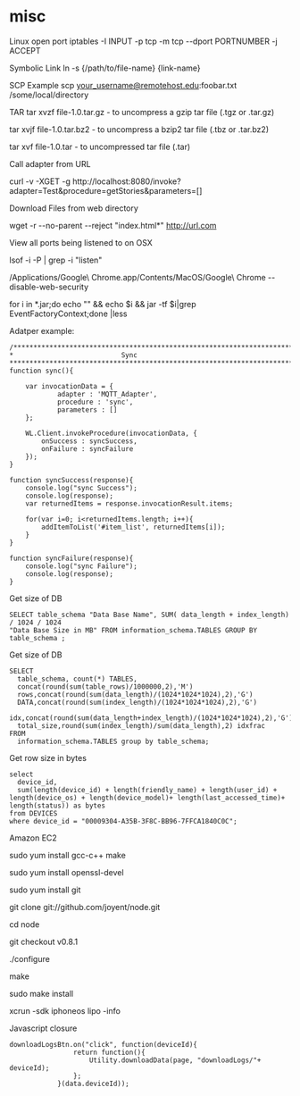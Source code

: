 misc
====

Linux open port
iptables -I INPUT -p tcp -m tcp --dport PORTNUMBER -j ACCEPT

Symbolic Link
ln -s {/path/to/file-name} {link-name}

SCP Example
scp your_username@remotehost.edu:foobar.txt /some/local/directory

TAR
tar xvzf file-1.0.tar.gz - 	to uncompress a gzip tar file (.tgz or .tar.gz) 

tar xvjf file-1.0.tar.bz2 - to uncompress a bzip2 tar file (.tbz or .tar.bz2) 

tar xvf file-1.0.tar - 		to uncompressed tar file (.tar) 


Call adapter from URL

curl -v -XGET -g http://localhost:8080/invoke?adapter=Test\&procedure=getStories\&parameters=[]


Download Files from web directory

wget -r --no-parent --reject "index.html*" http://url.com

View all ports being listened to on OSX

lsof -i -P | grep -i "listen"

/Applications/Google\ Chrome.app/Contents/MacOS/Google\ Chrome --disable-web-security


for i in *.jar;do echo "" && echo $i && jar -tf $i|grep EventFactoryContext;done |less 

Adatper example:
```
/**********************************************************************************
*   		 				Sync
**********************************************************************************/
function sync(){
	
	var invocationData = {
			adapter : 'MQTT_Adapter',
			procedure : 'sync',
			parameters : []
	};
	
	WL.Client.invokeProcedure(invocationData, {
		onSuccess : syncSuccess,
		onFailure : syncFailure
	});
}

function syncSuccess(response){
	console.log("sync Success");
	console.log(response);
	var returnedItems = response.invocationResult.items;
	
	for(var i=0; i<returnedItems.length; i++){
		addItemToList('#item_list', returnedItems[i]);
	}
}

function syncFailure(response){
	console.log("sync Failure");
	console.log(response);
}
```

Get size of DB
```
SELECT table_schema "Data Base Name", SUM( data_length + index_length) / 1024 / 1024 
"Data Base Size in MB" FROM information_schema.TABLES GROUP BY table_schema ;
```


Get size of DB
```
SELECT
  table_schema, count(*) TABLES,
  concat(round(sum(table_rows)/1000000,2),'M')
  rows,concat(round(sum(data_length)/(1024*1024*1024),2),'G')
  DATA,concat(round(sum(index_length)/(1024*1024*1024),2),'G')
  idx,concat(round(sum(data_length+index_length)/(1024*1024*1024),2),'G')
  total_size,round(sum(index_length)/sum(data_length),2) idxfrac
FROM
  information_schema.TABLES group by table_schema;
 ```
  
Get row size in bytes
```
select
  device_id,
  sum(length(device_id) + length(friendly_name) + length(user_id) + length(device_os) + length(device_model)+ length(last_accessed_time)+ length(status)) as bytes
from DEVICES
where device_id = "00009304-A35B-3F8C-BB96-7FFCA1840C0C";
```


Amazon EC2

sudo yum install gcc-c++ make 

sudo yum install openssl-devel 

sudo yum install git 

git clone git://github.com/joyent/node.git 

cd node

git checkout v0.8.1 

./configure 

make 

sudo make install


xcrun -sdk iphoneos lipo -info


Javascript closure

```
downloadLogsBtn.on("click", function(deviceId){
                return function(){
                    Utility.downloadData(page, "downloadLogs/"+ deviceId);
                };
            }(data.deviceId));
```
